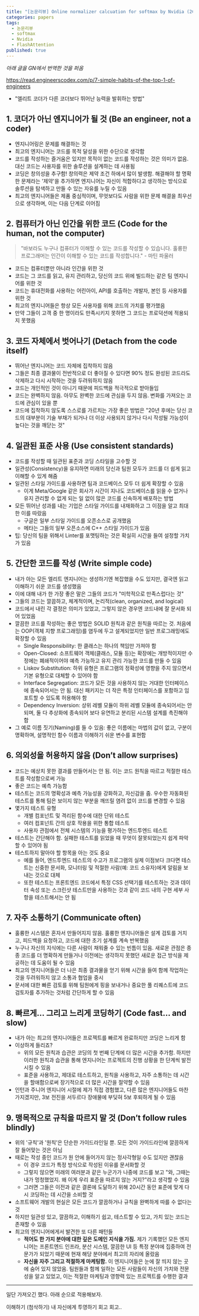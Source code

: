 ```yaml
---
title: "[논문리뷰] Online normalizer calcuation for softmax by Nvidia (2018)"
categories: papers
tags:
  - 논문리뷰
  - softmax
  - Nvidia
  - FlashAttention
published: true
---
```

_아래 글을 GN에서 번역한 것을 퍼옴_

https://read.engineerscodex.com/p/7-simple-habits-of-the-top-1-of-engineers

- "엘리트 코더가 다른 코더보다 뛰어난 능력을 발휘하는 방법"

## 1. 코더가 아닌 엔지니어가 될 것 (Be an engineer, not a coder)

- 엔지니어링은 문제를 해결하는 것
- 최고의 엔지니어는 코드를 목적 달성을 위한 수단으로 생각함
- 코드를 작성하는 즐거움은 있지만 목적이 없는 코드를 작성하는 것은 의미가 없음. 대신 코드는 사용자를 위한 솔루션을 설계하는 데 사용됨
- 코딩은 창의성을 추구함! 창의력은 제약 조건 하에서 많이 발생함. 해결해야 할 명확한 문제라는 '제약'을 추가하면 엔지니어는 자신이 적합하다고 생각하는 방식으로 솔루션을 탐색하고 만들 수 있는 자유를 누릴 수 있음
- 최고의 엔지니어들은 제품 중심적이며, 무엇보다도 사람을 위한 문제 해결을 최우선으로 생각하며, 이는 다음 단계로 이어짐

## 2. 컴퓨터가 아닌 인간을 위한 코드 (Code for the human, not the computer)

> "바보라도 누구나 컴퓨터가 이해할 수 있는 코드를 작성할 수 있습니다. 훌륭한 프로그래머는 인간이 이해할 수 있는 코드를 작성합니다." - 마틴 파울러

- 코드는 컴퓨터뿐만 아니라 인간을 위한 것
- 코드는 그 코드를 읽고, 유지 관리하고, 당신의 코드 위에 빌드하는 같은 팀 엔지니어를 위한 것
- 코드는 휴대전화를 사용하는 어린아이, API를 호출하는 개발자, 본인 등 사용자를 위한 것
- 최고의 엔지니어들은 항상 모든 사용자를 위해 코드의 가치를 평가했음
- 만약 그들이 고객 중 한 명이라도 만족시키지 못하면 그 코드는 프로덕션에 적용되지 못했음

## 3. 코드 자체에서 벗어나기 (Detach from the code itself)

- 뛰어난 엔지니어는 코드 자체에 집착하지 않음
- 그들은 최종 결과물이 전반적으로 더 좋아질 수 있다면 90% 정도 완성된 코드라도 삭제하고 다시 시작하는 것을 두려워하지 않음
- 코드는 개인적인 것이 아니기 때문에 피드백을 적극적으로 받아들임
- 코드는 완벽하지 않음. 아무도 완벽한 코드에 관심을 두지 않음. 변화를 가져오는 코드에 관심이 있을 뿐
- 코드에 집착하지 않도록 스스로를 가르치는 가장 좋은 방법은 "20년 후에는 당신 코드의 대부분이 기술 부채가 되거나 더 이상 사용되지 않거나 다시 작성될 가능성이 높다는 것을 깨닫는 것"

## 4. 일관된 표준 사용 (Use consistent standards)

- 코드를 작성할 때 일관된 표준과 코딩 스타일을 고수할 것
- 일관성(Consistency)을 유지하면 미래의 당신과 팀원 모두가 코드를 더 쉽게 읽고 이해할 수 있게 해줌
- 일관된 스타일 가이드를 사용하면 팀과 코드베이스 모두 더 쉽게 확장할 수 있음
    - 이게 Meta/Google 같은 회사가 시간이 지나도 코드베이스를 읽을 수 없거나 유지 관리할 수 없게 되는 일 없이 많은 코드를 신속하게 배포하는 방법
- 모든 뛰어난 성과를 내는 기업은 스타일 가이드를 내재화하고 그 이점을 알고 최대한 이를 따랐음
    - 구글은 일부 스타일 가이드를 오픈소스로 공개했음
    - 메타는 그들의 일부 오픈소스에 C++ 스타일 가이드가 있음
- 팁: 당신의 팀을 위해서 Linter를 포맷팅하는 것은 확실히 시간을 들여 설정할 가치가 있음

## 5. 간단한 코드를 작성 (Write simple code)

- 내가 아는 모든 엘리트 엔지니어는 생성하기엔 복잡했을 수도 있지만, 결국엔 읽고 이해하기 쉬운 코드를 생성했음
- 이에 대해 내가 한 가장 좋은 말은 그들의 코드가 "미학적으로 만족스럽다는 것"
- 그들의 코드는 깔끔하고, 체계적이며, 논리적(clean, organized, and logical)
- 코드에서 내린 각 결정은 의미가 있었고, 그렇지 않은 경우엔 코드내에 잘 문서화 되어 있었음
- 깔끔한 코드를 작성하는 좋은 방법은 SOLID 원칙과 같은 원칙을 따르는 것. 처음에는 OOP(객체 지향 프로그래밍)를 염두에 두고 설계되었지만 일반 프로그래밍에도 확장할 수 있음
    - Single Responsibility: 한 클래스는 하나의 책임만 가져야 함
    - Open-Closed: 소프트웨어 객체(클래스, 모듈 등)는 확장에는 개방적이지만 수정에는 폐쇄적이어야 예측 가능하고 유지 관리 가능한 코드를 만들 수 있음
    - Liskov Substitution: 하위 유형은 프로그램의 정확성에 영향을 주지 않으면서 기본 유형으로 대체할 수 있어야 함
    - Interface Segregation: 코드가 모든 것을 사용하지 않는 거대한 인터페이스에 종속되어서는 안 됨. 대신 패키지는 더 작은 특정 인터페이스를 포함하고 임포트할 수 있도록 허용해야 함
    - Dependency Inversion: 상위 레벨 모듈이 하위 레벨 모듈에 종속되어서는 안 되며, 둘 다 추상화에 종속되어 보다 유연하고 분리된 시스템 설계를 촉진해야 함
- 그 예로 이름 짓기(Naming)를 들 수 있음: 좋은 이름에는 마법의 값이 없고, 구분이 명확하며, 설명적인 함수 이름과 이해하기 쉬운 변수를 표현함

## 6. 의외성을 허용하지 않음 (Don’t allow surprises)

- 코드는 예상치 못한 결과를 만들어서는 안 됨. 이는 코드 원칙을 따르고 적절한 테스트를 작성함으로써 가능
- 좋은 코드는 예측 가능함
- 테스트는 코드의 명확성과 예측 가능성을 강화하고, 자신감을 줌. 우수한 자동화된 테스트를 통해 팀은 보이지 않는 부분을 깨뜨릴 염려 없이 코드를 변경할 수 있음
- 몇가지 테스트 유형
    - 개별 컴포넌트 및 격리된 함수에 대한 단위 테스트
    - 여러 컴포넌트 간의 상호 작용을 위한 통합 테스트
    - 사용자 관점에서 전체 시스템의 기능을 평가하는 엔드투엔드 테스트
- 테스트는 간단해야 함. 실패한 테스트를 읽었을 때 무엇이 잘못되었는지 쉽게 파악할 수 있어야 됨
- 테스트하지 말아야 할 항목을 아는 것도 중요
    - 예를 들어, 엔드투엔드 테스트의 수고가 프로그램의 실제 이점보다 크다면 테스트는 신중한 문서화, 모니터링 및 적절한 사람(예: 코드 소유자)에게 알림을 보내는 것으로 대체
    - 또한 테스트는 프론트엔드 코드에서 특정 CSS 선택기를 테스트하는 것과 데이터 속성 또는 스크린샷 테스트만을 사용하는 것과 같이 코드 내의 구현 세부 사항을 테스트해서는 안 됨

## 7. 자주 소통하기 (Communicate often)

- 훌륭한 시스템은 혼자서 만들어지지 않음. 훌륭한 엔지니어들은 설계 검토를 거치고, 피드백을 요청하고, 코드에 대한 초기 설계를 계속 반복했음
- 누구나 자신의 지식에는 다른 사람이 채워줄 수 있는 빈틈이 있음. 새로운 관점은 종종 코드를 더 명확하게 만들거나 이전에는 생각하지 못했던 새로운 접근 방식을 제공하는 데 도움이 될 수 있음
- 최고의 엔지니어들은 더 나은 최종 결과물을 얻기 위해 시간을 들여 함께 작업하는 것을 두려워하지 않고 소통과 협업을 중시
- 문서에 대한 빠른 검토를 위해 팀원에게 핑을 보내거나 중요한 풀 리퀘스트에 코드 검토자를 추가하는 것처럼 간단하게 할 수 있음

## 8. 빠르게... 그리고 느리게 코딩하기 (Code fast… and slow)

- 내가 아는 최고의 엔지니어들은 프로젝트를 빠르게 완료하지만 코딩은 느리게 함
- 이상하게 들리죠?
    - 위의 모든 원칙과 습관은 코딩의 첫 번째 단계에 더 많은 시간을 추가함. 하지만 이러한 원칙과 습관을 통해 엔지니어는 프로젝트의 진행 상황을 한 단계씩 발전시킬 수 있음
    - 표준을 사용하고, 제대로 테스트하고, 원칙을 사용하고, 자주 소통하는 데 시간을 할애함으로써 장기적으로 더 많은 시간을 절약할 수 있음
- 인턴과 주니어 엔지니어 시절에 제가 직접 경험했고, 다른 많은 엔지니어들도 마찬가지겠지만, 3보 전진을 서두르다 장애물에 부딪혀 5보 후퇴하게 될 수 있음

## 9. 맹목적으로 규칙을 따르지 말 것 (Don’t follow rules blindly)

- 위의 '규칙'과 '원칙'은 단순한 가이드라인일 뿐. 모든 것이 가이드라인에 깔끔하게 잘 들어맞는 것은 아님
- 때로는 작성 중인 코드가 원 안에 들어가지 않는 정사각형일 수도 있지만 괜찮음
    - 이 경우 코드가 특정 방식으로 작성된 이유를 문서화할 것
    - 그렇지 않으면 미래의 여러분과 같은 누군가가 나중에 코드를 보고 "와, 그때는 내가 멍청했었지. 왜 이게 우리 표준을 따르지 않는 거지?"라고 생각할 수 있음
    - 그러면 그들은 이전과 같은 결론에 도달하기 위해 20시간 동안 표준에 맞게 다시 코딩하는 데 시간을 소비할 것
- 소프트웨어 개발의 현실은 모든 코드가 깔끔하거나 규칙을 완벽하게 따를 수 없다는 것
- 하지만 일관성 있고, 깔끔하고, 이해하기 쉽고, 테스트할 수 있고, 가치 있는 코드는 존재할 수 있음
- 최고의 엔지니어에게서 발견한 또 다른 패턴들
    - **적어도 한 가지 분야에 대한 깊은 도메인 지식을 가짐.** 제가 기록했던 모든 엔지니어는 프론트엔드 인프라, 분산 시스템, 깔끔한 UI 등 특정 분야에 집중하여 전문가가 되었기 때문에 현재 해당 분야에서 최고의 자리에 올랐음
    - **자신을 자주 그리고 적절하게 마케팅함.** 이 엔지니어들은 눈에 잘 띄지 않는 곳에 숨어 있지 않았음. 팀원들과 함께 일하는 모든 사람들이 자신의 가치와 전문성을 알고 있었고, 이는 적절한 마케팅과 영향력 있는 프로젝트를 수행한 결과

---

일단 가져오긴 했다. 아래 순으로 적용해보자.

이해하기
(첨삭하기)
내 자신에게 투영하기
회고
회고..